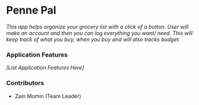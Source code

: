 # Penne Pal

_This app helps organize your grocery list with a click of a button. User will make an account and then you can log everything you want/ need. This will keep track of what you buy, when you buy and will also tracks budget._


### Application Features

_[List Application Features Here]_

### Contributors
- Zain Momin (Team Leader)

